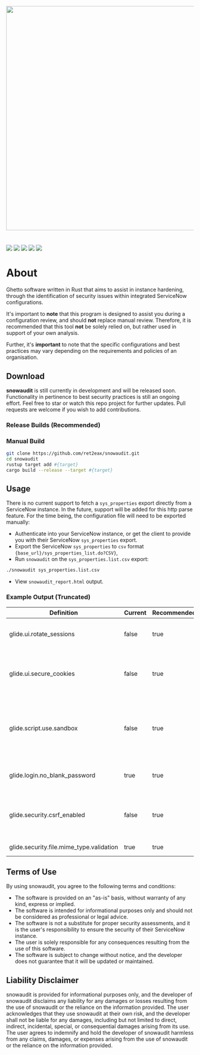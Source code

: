 <!-- other logo colours and schemes
<p align="center">
  <img width="600" src="https://i.postimg.cc/qvY12TPD/snowaudit-v2.png">
</p>

<p align="center">
  <img width="600" src="https://i.postimg.cc/tJdChZhz/snowy-snowauditv2.png">
</p>

<p align="center">
  <img width="600" src="https://i.postimg.cc/L4ZWhzD7/snowy-snowauditv3.png">
</p>

<p align="center">
  <img width="600" src="https://i.postimg.cc/YqXLVyLL/snowy-snowauditv3-1.png">
</p>

<p align="center">
  <img width="600" src="https://i.postimg.cc/nLd0d1YH/snowy-pinksnowaudit.png">
</p>-->


<p align="center">
  <img width="600" src="https://i.postimg.cc/6qyYZ4DM/snowy-snowauditv4.png">
</p>


#
![](https://img.shields.io/github/languages/code-size/ret2eax/snowaudit?style=flat-square)
![](https://img.shields.io/github/stars/ret2eax/snowaudit?style=flat-square)
![](https://img.shields.io/github/watchers/ret2eax/snowaudit?style=flat-square)
![](https://img.shields.io/badge/release%20date-not%20yet%20released-blue?style=flat-square)
![](https://img.shields.io/github/downloads/ret2eax/snowaudit/total?style=flat-square)

# About
 
Ghetto software written in Rust that aims to assist in instance hardening, through the identification of security issues within integrated ServiceNow configurations.

It's important to **note** that this program is designed to assist you during a configuration review, and should **not** replace manual review. Therefore, it is recommended that this tool **not** be solely relied on, but rather used in support of your own analysis.

Further, it's **important** to note that the specific configurations and best practices may vary depending on the requirements and policies of an organisation.

## Download

**snowaudit** is still currently in development and will be released soon. Functionality in pertinence to best security practices is still an ongoing effort. Feel free to star or watch this repo project for further updates. Pull requests are welcome if you wish to add contributions.

### Release Builds (Recommended)


### Manual Build

```sh
git clone https://github.com/ret2eax/snowaudit.git
cd snowaudit
rustup target add #{target}
cargo build --release --target #{target}
```


## Usage

There is no current support to fetch a `sys_properties` export directly from a ServiceNow instance. In the future, support will be added for this http parse feature. For the time being, the configuration file will need to be exported manually:


* Authenticate into your ServiceNow instance, or get the client to provide you with their ServiceNow `sys_properties` export.
* Export the ServiceNow `sys_properties` to `csv` format `{base_url}/sys_properties_list.do?CSV}`,
* Run `snowaudit` on the `sys_properties.list.csv` export:

```sh
./snowaudit sys_properties.list.csv
```

* View `snowaudit_report.html` output.

### Example Output (Truncated)

| Definition | Current | Recommended | Description |
|------|-------|-------------------|-------------|
| glide.ui.rotate_sessions | false | true | Automatically rotates user sessions periodically |
| glide.ui.secure_cookies  | false | true | Ensures that all cookies used by the platform contain the secure flag |
| glide.script.use.sandbox | false | true | Enables the script sandbox feature to restrict execution of untrusted scripts |
| glide.login.no_blank_password | true | true | Prevents users from setting blank passwords |
| glide.security.csrf_enabled | false | true | Enables Cross-Site Request Forgery (CSRF) protection |
| glide.security.file.mime_type.validation | true | true | Validates MIME types |


## Terms of Use

By using snowaudit, you agree to the following terms and conditions:
- The software is provided on an "as-is" basis, without warranty of any kind, express or implied.
- The software is intended for informational purposes only and should not be considered as professional or legal advice.
- The software is not a substitute for proper security assessments, and it is the user's responsibility to ensure the security of their ServiceNow instance.
- The user is solely responsible for any consequences resulting from the use of this software.
- The software is subject to change without notice, and the developer does not guarantee that it will be updated or maintained.

## Liability Disclaimer

snowaudit is provided for informational purposes only, and the developer of snowaudit disclaims any liability for any damages or losses resulting from the use of snowaudit or the reliance on the information provided. The user acknowledges that they use snowaudit at their own risk, and the developer shall not be liable for any damages, including but not limited to direct, indirect, incidental, special, or consequential damages arising from its use. The user agrees to indemnify and hold the developer of snowaudit harmless from any claims, damages, or expenses arising from the use of snowaudit or the reliance on the information provided.
